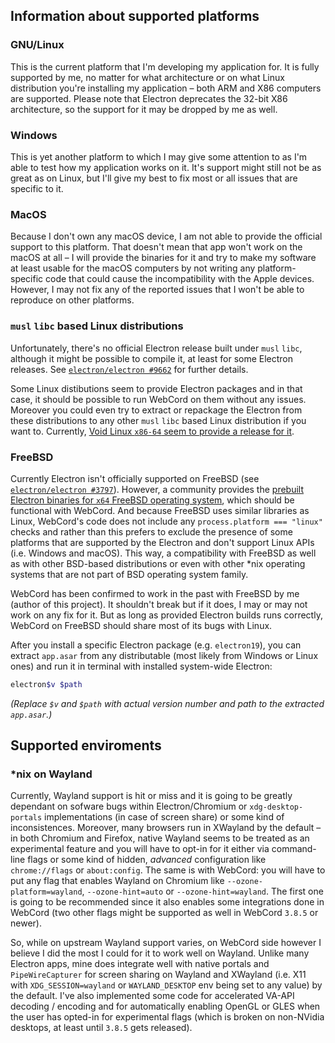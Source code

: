## Information about supported platforms

### GNU/Linux

This is the current platform that I'm developing my application for.
It is fully supported by me, no matter for what architecture or on what
Linux distribution you're installing my application – both ARM and X86 computers
are supported. Please note that Electron deprecates the 32-bit X86 architecture,
so the support for it may be dropped by me as well.

### Windows

This is yet another platform to which I may give some attention to as I'm able
to test how my application works on it. It's support might still not be as great
as on Linux, but I'll give my best to fix most or all issues that are specific
to it.

### MacOS

Because I don't own any macOS device, I am not able to provide the official
support to this platform. That doesn't mean that app won't work on the macOS at
all – I will provide the binaries for it and try to make my software at least
usable for the macOS computers by not writing any platform-specific code that
could cause the incompatibility with the Apple devices. However, I may not fix
any of the reported issues that I won't be able to reproduce on other platforms.

### `musl` `libc` based Linux distributions

Unfortunately, there's no official Electron release built under `musl` `libc`,
although it might be possible to compile it, at least for some Electron
releases. See [`electron/electron #9662`][issue9662] for further details.

Some Linux distibutions seem to provide Electron packages and in that case, it
should be possible to run WebCord on them without any issues. Moreover you could
even try to extract or repackage the Electron from these distributions to any
other `musl` `libc` based Linux distribution if you want to. Currently,
[Void Linux `x86-64` seem to provide a release for it][void-electron].

### FreeBSD

Currently Electron isn't officially supported on FreeBSD (see
[`electron/electron #3797`][issue3797]). However, a community provides the
[prebuilt Electron binaries for `x64` FreeBSD operating system][freebsd], which
should be functional with WebCord. And because FreeBSD uses similar libraries as
Linux, WebCord's code does not include any `process.platform === "linux"` checks
and rather than this prefers to exclude the presence of some platforms that are
supported by the Electron and don't support Linux APIs (i.e. Windows and macOS).
This way, a compatibility with FreeBSD as well as with other BSD-based
distributions or even with other *nix operating systems that are not part of BSD
operating system family.

WebCord has been confirmed to work in the past with FreeBSD by me (author of
this project). It shouldn't break but if it does, I may or may not work on any
fix for it. But as long as provided Electron builds runs correctly, WebCord on
FreeBSD should share most of its bugs with Linux.

After you install a specific Electron package (e.g. `electron19`), you can
extract `app.asar` from any distributable (most likely from Windows or Linux
ones) and run it in terminal with installed system-wide Electron:
```sh
electron$v $path
```
*(Replace `$v` and `$path` with actual version number and path to the extracted*
*`app.asar`.)*

## Supported enviroments

### *nix on Wayland

Currently, Wayland support is hit or miss and it is going to be greatly
dependant on sofware bugs within Electron/Chromium or `xdg-desktop-portals`
implementations (in case of screen share) or some kind of inconsistences.
Moreover, many browsers run in XWayland by the default – in both Chromium and
Firefox, native Wayland seems to be treated as an experimental feature and you
will have to opt-in for it either via command-line flags or some kind of hidden,
*advanced* configuration like `chrome://flags` or `about:config`. The same is
with WebCord: you will have to put any flag that enables Wayland on Chromium
like `--ozone-platform=wayland`, `--ozone-hint=auto` or `--ozone-hint=wayland`.
The first one is going to be recommended since it also enables some integrations
done in WebCord (two other flags might be supported as well in WebCord `3.8.5`
or newer).

So, while on upstream Wayland support varies, on WebCord side however I believe
I did the most I could for it to work well on Wayland. Unlike many Electron
apps, mine does integrate well with native portals and `PipeWireCapturer` for
screen sharing on Wayland and XWayland (i.e. X11 with `XDG_SESSION=wayland` or
`WAYLAND_DESKTOP` env being set to any value) by the default. I've also
implemented some code for accelerated VA-API decoding / encoding and for
automatically enabling OpenGL or GLES when the user has opted-in for
experimental flags (which is broken on non-NVidia desktops, at least until
`3.8.5` gets released).



[repo]: https://github.com/SpacingBat3/WebCord "GitHub: SpacingBat3/WebCord"
[issue3797]: https://github.com/electron/electron/issues/3797 "Add FreeBSD support to electron • Issue #3797 • electron/electron"
[issue9662]: https://github.com/electron/electron/issues/9662 "musl libc support • Issue #9662 • electron/electron"
[freebsd]: https://github.com/tagattie/FreeBSD-Electron/releases "Releases • FreeBSD-Electron: Electron port for FreeBSD"
[void-electron]: https://voidlinux.org/packages/?arch=x86_64-musl&q=electron "Electron query search in Void Linux package list."